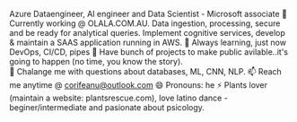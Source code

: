 Azure Dataengineer, AI engineer and Data Scientist - Microsoft associate 
🔭Currently working @ OLALA.COM.AU. Data ingestion, processing, secure and be ready for analytical queries. Implement cognitive services, develop & maintain a SAAS application running in AWS.
🌱 Always learning, just now DevOps, CI/CD, pipes 
👯 Have bunch of projects to make public avilable..it's going to happen (no time, you know the story).  
💬 Chalange me with questions about databases, ML, CNN, NLP. 
📫 Reach me anytime @ corifeanu@outlook.com
😄 Pronouns: he
⚡ Plants lover (maintain a website: plantsrescue.com), love latino dance - beginer/intermediate and pasionate about psicology. 
